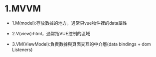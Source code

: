 # 1.MVVM

* 1.M(model):存放數據的地方，通常只vue物件裡的data屬性

* 2.V(view):html，通常指VUE控制的區域

* 3.VM(ViewModel):負責數據與頁面交互的中介層(data bindings + dom Listeners)